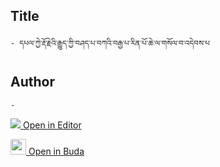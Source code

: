 ## Title
	- དཔལ་ཀྱེ་རྡོ་རྗེའི་རྒྱུད་ཀྱི་བཤད་པ་བཀའི་བརྒྱ་པ་རིན་པོ་ཆེ་ལ་གསོལ་བ་འདེབས་པ

## Author
	- 



[<img src="https://img.icons8.com/color/25/000000/edit-property.png"> Open in Editor](http://editor.openpecha.org/P010803)

[<img width="25" src="https://library.bdrc.io/icons/BUDA-small.svg"> Open in Buda](https://library.bdrc.io/show/bdr:IE0OPP010803)
